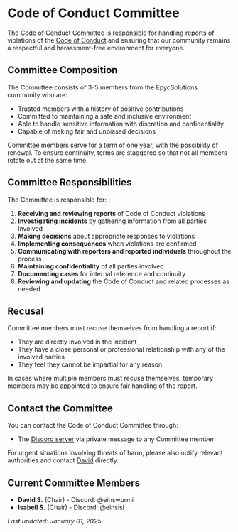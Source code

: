 # Code of Conduct Committee

The Code of Conduct Committee is responsible for handling reports of violations of the [Code of Conduct](/CODE_OF_CONDUCT.md) and ensuring that our community remains a respectful and harassment-free environment for everyone.

## Committee Composition

The Committee consists of 3-5 members from the EpycSolutions community who are:

- Trusted members with a history of positive contributions
- Committed to maintaining a safe and inclusive environment
- Able to handle sensitive information with discretion and confidentiality
- Capable of making fair and unbiased decisions

Committee members serve for a term of one year, with the possibility of renewal. To ensure continuity, terms are staggered so that not all members rotate out at the same time.

## Committee Responsibilities

The Committee is responsible for:

1. **Receiving and reviewing reports** of Code of Conduct violations
2. **Investigating incidents** by gathering information from all parties involved
3. **Making decisions** about appropriate responses to violations
4. **Implementing consequences** when violations are confirmed
5. **Communicating with reporters and reported individuals** throughout the process
6. **Maintaining confidentiality** of all parties involved
7. **Documenting cases** for internal reference and continuity
8. **Reviewing and updating** the Code of Conduct and related processes as needed

## Recusal

Committee members must recuse themselves from handling a report if:

- They are directly involved in the incident
- They have a close personal or professional relationship with any of the involved parties
- They feel they cannot be impartial for any reason

In cases where multiple members must recuse themselves, temporary members may be appointed to ensure fair handling of the report.

## Contact the Committee

You can contact the Code of Conduct Committee through:

- The [Discord server](https://discord.gg/hWhcQ5T) via private message to any Committee member

For urgent situations involving threats of harm, please also notify relevant authorities and contact [David](mailto:david.thomas.stuewe@gmail.com) directly.

## Current Committee Members

- **David S.** (Chair) - Discord: @einswurmi
- **Isabell S.** (Chair) - Discord: @einsisi

*Last updated: January 01, 2025*
